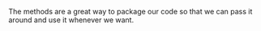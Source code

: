 The methods are a great way to package our code so that we can pass it around and use it whenever we want.